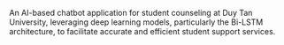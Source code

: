 An AI-based chatbot application for student counseling at Duy Tan University,
leveraging deep learning models, particularly the Bi-LSTM architecture, to facilitate accurate and efficient student support services.
